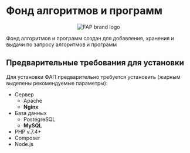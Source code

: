 # Фонд алгоритмов и программ
<p align="center">
  <img src="https://i.ibb.co/n7qFRSx/Brand.png" alt="FAP brand logo"/>
</p>

Фонд алгоритмов и программ создан для добавления, хранения и выдачи по запросу алгоритмов и программ

## Предварительные требования для установки
Для установки ФАП предварительно требуется установить (жирным выделены рекомендуемые параметры):
- Сервер
    - Apache
    - **Nginx**
- База данных
    - PostegreSQL
    - **MySQL**
- PHP v.7.4+
- Composer
- Node.js
